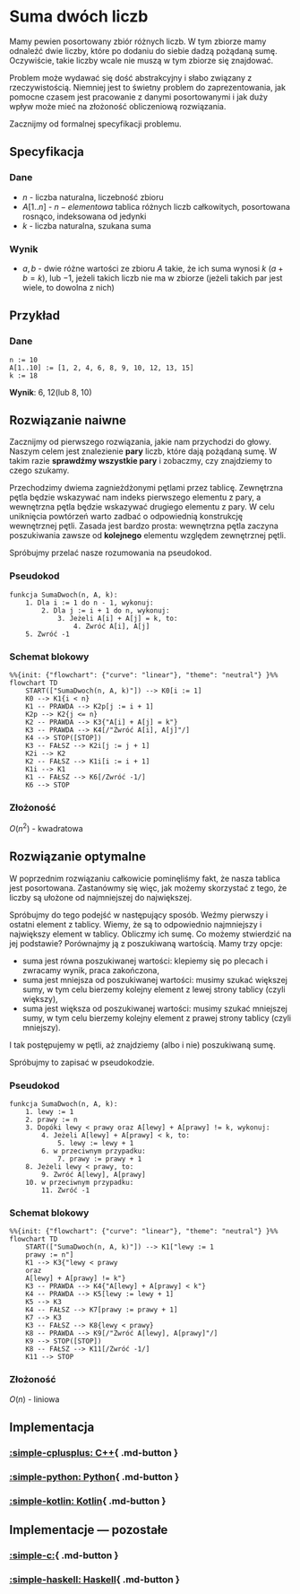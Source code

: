 # Suma dwóch liczb

Mamy pewien posortowany zbiór różnych liczb. W tym zbiorze mamy odnaleźć dwie liczby, które po dodaniu do siebie dadzą pożądaną sumę. Oczywiście, takie liczby wcale nie muszą w tym zbiorze się znajdować.

Problem może wydawać się dość abstrakcyjny i słabo związany z rzeczywistością. Niemniej jest to świetny problem do zaprezentowania, jak pomocne czasem jest pracowanie z danymi posortowanymi i jak duży wpływ może mieć na złożoność obliczeniową rozwiązania.

Zacznijmy od formalnej specyfikacji problemu.

## Specyfikacja

### Dane

* $n$ - liczba naturalna, liczebność zbioru
* $A[1..n]$ - $n-elementowa$ tablica różnych liczb całkowitych, posortowana rosnąco, indeksowana od jedynki
* $k$ - liczba naturalna, szukana suma

### Wynik

* $a, b$ - dwie różne wartości ze zbioru $A$ takie, że ich suma wynosi $k$ ($a+b=k$), lub $-1$, jeżeli takich liczb nie ma w zbiorze (jeżeli takich par jest wiele, to dowolna z nich)

## Przykład

### Dane

```
n := 10
A[1..10] := [1, 2, 4, 6, 8, 9, 10, 12, 13, 15]
k := 18
```

**Wynik**: $6,\ 12$(lub $8,\ 10$)

## Rozwiązanie naiwne

Zacznijmy od pierwszego rozwiązania, jakie nam przychodzi do głowy. Naszym celem jest znalezienie **pary** liczb, które dają pożądaną sumę. W takim razie **sprawdźmy wszystkie pary** i zobaczmy, czy znajdziemy to czego szukamy.

Przechodzimy dwiema zagnieżdżonymi pętlami przez tablicę. Zewnętrzna pętla będzie wskazywać nam indeks pierwszego elementu z pary, a wewnętrzna pętla będzie wskazywać drugiego elementu z pary. W celu uniknięcia powtórzeń warto zadbać o odpowiednią konstrukcję wewnętrznej pętli. Zasada jest bardzo prosta: wewnętrzna pętla zaczyna poszukiwania zawsze od **kolejnego** elementu względem zewnętrznej pętli.

Spróbujmy przelać nasze rozumowania na pseudokod.

### Pseudokod

```
funkcja SumaDwoch(n, A, k):
    1. Dla i := 1 do n - 1, wykonuj:
        2. Dla j := i + 1 do n, wykonuj:
            3. Jeżeli A[i] + A[j] = k, to:
                4. Zwróć A[i], A[j]
    5. Zwróć -1
```

### Schemat blokowy

```mermaid
%%{init: {"flowchart": {"curve": "linear"}, "theme": "neutral"} }%%
flowchart TD
	START(["SumaDwoch(n, A, k)"]) --> K0[i := 1]
	K0 --> K1{i < n}
	K1 -- PRAWDA --> K2p[j := i + 1]
	K2p --> K2{j <= n}
	K2 -- PRAWDA --> K3{"A[i] + A[j] = k"}
	K3 -- PRAWDA --> K4[/"Zwróć A[i], A[j]"/]
	K4 --> STOP([STOP])
	K3 -- FAŁSZ --> K2i[j := j + 1]
	K2i --> K2
	K2 -- FAŁSZ --> K1i[i := i + 1]
	K1i --> K1
	K1 -- FAŁSZ --> K6[/Zwróć -1/]
	K6 --> STOP
```

### Złożoność

$O(n^2)$ - kwadratowa

## Rozwiązanie optymalne

W poprzednim rozwiązaniu całkowicie pominęliśmy fakt, że nasza tablica jest posortowana. Zastanówmy się więc, jak możemy skorzystać z tego, że liczby są ułożone od najmniejszej do największej.

Spróbujmy do tego podejść w następujący sposób. Weźmy pierwszy i ostatni element z tablicy. Wiemy, że są to odpowiednio najmniejszy i największy element w tablicy. Obliczmy ich sumę. Co możemy stwierdzić na jej podstawie? Porównajmy ją z poszukiwaną wartością. Mamy trzy opcje:

- suma jest równa poszukiwanej wartości: klepiemy się po plecach i zwracamy wynik, praca zakończona,
- suma jest mniejsza od poszukiwanej wartości: musimy szukać większej sumy, w tym celu bierzemy kolejny element z lewej strony tablicy (czyli większy),
- suma jest większa od poszukiwanej wartości: musimy szukać mniejszej sumy, w tym celu bierzemy kolejny element z prawej strony tablicy (czyli mniejszy).

I tak postępujemy w pętli, aż znajdziemy (albo i nie) poszukiwaną sumę.

Spróbujmy to zapisać w pseudokodzie.

### Pseudokod

```
funkcja SumaDwoch(n, A, k):
    1. lewy := 1
    2. prawy := n
    3. Dopóki lewy < prawy oraz A[lewy] + A[prawy] != k, wykonuj:
        4. Jeżeli A[lewy] + A[prawy] < k, to:
            5. lewy := lewy + 1
        6. w przeciwnym przypadku:
            7. prawy := prawy + 1
    8. Jeżeli lewy < prawy, to:
        9. Zwróć A[lewy], A[prawy]
    10. w przeciwnym przypadku:
        11. Zwróć -1
```

### Schemat blokowy

```mermaid
%%{init: {"flowchart": {"curve": "linear"}, "theme": "neutral"} }%%
flowchart TD
	START(["SumaDwoch(n, A, k)"]) --> K1["lewy := 1
	prawy := n"]
	K1 --> K3{"lewy < prawy
	oraz
	A[lewy] + A[prawy] != k"}
	K3 -- PRAWDA --> K4{"A[lewy] + A[prawy] < k"}
	K4 -- PRAWDA --> K5[lewy := lewy + 1]
	K5 --> K3
	K4 -- FAŁSZ --> K7[prawy := prawy + 1]
	K7 --> K3
	K3 -- FAŁSZ --> K8{lewy < prawy}
	K8 -- PRAWDA --> K9[/"Zwróć A[lewy], A[prawy]"/]
	K9 --> STOP([STOP])
	K8 -- FAŁSZ --> K11[/Zwróć -1/]
	K11 --> STOP
```

### Złożoność

$O(n)$ - liniowa

## Implementacja

### [:simple-cplusplus: C++](../../programming/c++/algorithms/searching/sum-of-two.md){ .md-button }

### [:simple-python: Python](../../programming/python/algorithms/searching/sum-of-two.md){ .md-button }

### [:simple-kotlin: Kotlin](../../programming/kotlin/algorithms/searching/sum-of-two.md){ .md-button }

## Implementacje — pozostałe

### [:simple-c:](../../programming/c/algorithms/searching/sum-of-two.md){ .md-button }

### [:simple-haskell: Haskell](../../programming/haskell/algorithms/searching/sum-of-two.md){ .md-button }
